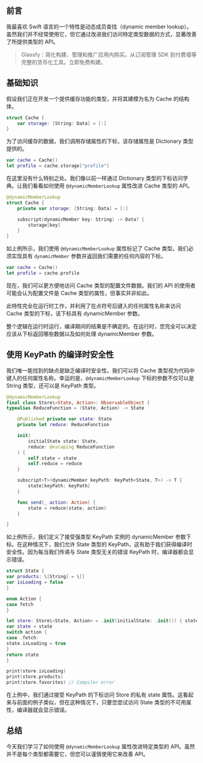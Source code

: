 ## 前言

我最喜欢 Swift 语言的一个特性是动态成员查找（dynamic member lookup）。虽然我们并不经常使用它，但它通过改进我们访问特定类型数据的方式，显著改善了所提供类型的 API。

> Glassfy：简化构建、管理和推广应用内购买。从订阅管理 SDK 到付费墙等完整的货币化工具。立即免费构建。

## 基础知识

假设我们正在开发一个提供缓存功能的类型，并将其建模为名为 Cache 的结构体。

```Swift
struct Cache {
    var storage: [String: Data] = [:]
}
```

为了访问缓存的数据，我们调用存储属性的下标，该存储属性是 Dictionary 类型提供的。

```Swift
var cache = Cache()
let profile = cache.storage["profile"]
```

在这里没有什么特别之处。我们像以前一样通过 Dictionary 类型的下标访问字典。让我们看看如何使用 `@dynamicMemberLookup` 属性改进 Cache 类型的 API。

```Swift
@dynamicMemberLookup
struct Cache {
    private var storage: [String: Data] = [:]

    subscript(dynamicMember key: String) -> Data? {
        storage[key]
    }
}
```

如上例所示，我们使用 `@dynamicMemberLookup` 属性标记了 Cache 类型。我们必须实现具有 `dynamicMember` 参数并返回我们需要的任何内容的下标。

```Swift
var cache = Cache()
let profile = cache.profile
```

现在，我们可以更方便地访问 Cache 类型的配置文件数据。我们的 API 的使用者可能会认为配置文件是 Cache 类型的属性，但事实并非如此。

此特性完全在运行时工作，并利用了在点符号后键入的任何属性名称来访问 Cache 类型的下标，该下标具有 dynamicMember 参数。

整个逻辑在运行时运行，编译期间的结果是不确定的。在运行时，您完全可以决定应该从下标返回哪些数据以及如何处理 dynamicMember 参数。

## 使用 KeyPath 的编译时安全性

我们唯一能找到的缺点是缺乏编译时安全性。我们可以将 Cache 类型视为代码中键入的任何属性名称。幸运的是，`@dynamicMemberLookup` 下标的参数不仅可以是 String 类型，还可以是 KeyPath 类型。

```Swift
@dynamicMemberLookup
final class Store\<State, Action>: ObservableObject {
typealias ReduceFunction = (State, Action) -> State

    @Published private var state: State
    private let reduce: ReduceFunction

    init(
        initialState state: State,
        reduce: @escaping ReduceFunction
    ) {
        self.state = state
        self.reduce = reduce
    }

    subscript<T>(dynamicMember keyPath: KeyPath<State, T>) -> T {
        state[keyPath: keyPath]
    }

    func send(_ action: Action) {
        state = reduce(state, action)
    }

}
```

如上例所示，我们定义了接受强类型 KeyPath 实例的 dynamicMember 参数下标。在这种情况下，我们允许 State 类型的 KeyPath，这有助于我们获得编译时安全性。因为每当我们传递与 State 类型无关的错误 KeyPath 时，编译器都会显示错误。

```Swift
struct State {
var products: \[String] = \[]
var isLoading = false
}

enum Action {
case fetch
}

let store: Store\<State, Action> = .init(initialState: .init()) { state, action in
var state = state
switch action {
case .fetch:
state.isLoading = true
}
return state
}

print(store.isLoading)
print(store.products)
print(store.favorites) // Compiler error
```

在上例中，我们通过接受 KeyPath 的下标访问 Store 的私有 state 属性。这看起来与前面的例子类似，但在这种情况下，只要您尝试访问 State 类型的不可用属性，编译器就会显示错误。

## 总结

今天我们学习了如何使用 `@dynamicMemberLookup` 属性改进特定类型的 API。虽然并不是每个类型都需要它，但您可以谨慎使用它来改善 API。
